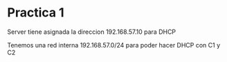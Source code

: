 # Practica 1

Server tiene asignada la direccion 192.168.57.10 para DHCP

Tenemos una red interna 192.168.57.0/24 para poder hacer DHCP con C1 y C2

